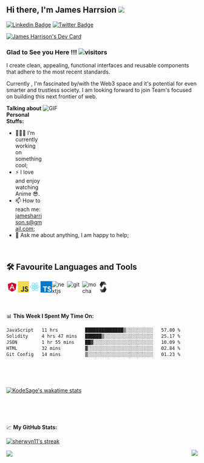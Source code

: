 ## Hi there, I'm James Harrsion <img src="https://media.giphy.com/media/hvRJCLFzcasrR4ia7z/giphy.gif" width="25px">

[![Linkedin Badge](https://img.shields.io/badge/-LinkedIn-0e76a8?style=flat-square&logo=Linkedin&logoColor=white)](https://www.linkedin.com/in/james-harrison-212a66198/)
[![Twitter Badge](https://img.shields.io/badge/-Twitter-00acee?style=flat-square&logo=Twitter&logoColor=white)](https://twitter.com/KodeSage)

<a href="https://app.daily.dev/KodeSage"><img src="https://api.daily.dev/devcards/4c42ea1f65d545f88b9ef3c2246f40db.png?r=5dm" width="400" alt="James Harrison's Dev Card"/></a>



 ### Glad to See you Here !!!   ![visitors](https://visitor-badge.glitch.me/badge?page_id=${kodesage})
 I create clean, appealing, functional interfaces and reusable components that adhere to the most recent standards.
 
Currently , I'm fascinated by/with the Web3 space and it's potential for even smarter and trustless society.
I am looking forward to join Team's focused on building this next frontier of web.
 
 
 <img align="right" alt="GIF" src="https://github.com/Gapur/Gapur/blob/master/coding.gif?raw=true" width="408" height="318" />
 
 **Talking about Personal Stuffs:**
 
 - 👨🏻‍💻 I’m currently working on something cool;
- ⚡ I love and enjoy watching Anime 😎.
- 📫 How to reach me:  jamesharrison.s@gmail.com;
- 💬 Ask me about anything, I am happy to help;
<br />

## 🛠 Favourite Languages and Tools
 
<img align="left" alt="Angular" width="30px" src="https://raw.githubusercontent.com/github/explore/80688e429a7d4ef2fca1e82350fe8e3517d3494d/topics/angular/angular.png"/>
<img align="left" alt="JavaScript" width="30px" src="https://raw.githubusercontent.com/github/explore/80688e429a7d4ef2fca1e82350fe8e3517d3494d/topics/javascript/javascript.png" />
<img align="left" alt="React" width="30px" src="https://raw.githubusercontent.com/github/explore/80688e429a7d4ef2fca1e82350fe8e3517d3494d/topics/react/react.png" />
<img align="left" alt="Typescript" width="30px" src="https://raw.githubusercontent.com/github/explore/80688e429a7d4ef2fca1e82350fe8e3517d3494d/topics/typescript/typescript.png" />
<a href="https://nextjs.org/" target="_blank"> <img src="https://cdn.worldvectorlogo.com/logos/nextjs-3.svg" align="left" alt="nextjs" width="40" height="40"/> </a>
<a href="https://git-scm.com/" target="_blank"> <img src="https://www.vectorlogo.zone/logos/git-scm/git-scm-icon.svg" align="left" alt="git" width="40" height="40"/> </a> 
<a href="https://mochajs.org" target="_blank"> <img src="https://www.vectorlogo.zone/logos/mochajs/mochajs-icon.svg" align="left" alt="mocha" width="40" height="40"/> </a>
<img align="left" alt="Solidity" width="30px" src="https://raw.githubusercontent.com/github/explore/ba9de12f88fd08825c51928e91f1678cb5c94b26/topics/solidity/solidity.png" />

<br />
<br />
<br />
<br />

📊 **This Week I Spent My Time On:**

<!--START_SECTION:waka-->
```text
JavaScript   11 hrs          ██████████████▒░░░░░░░░░░   57.80 % 
Solidity     4 hrs 47 mins   ██████▒░░░░░░░░░░░░░░░░░░   25.17 % 
JSON         1 hr 55 mins    ██▓░░░░░░░░░░░░░░░░░░░░░░   10.09 % 
HTML         32 mins         ▓░░░░░░░░░░░░░░░░░░░░░░░░   02.84 % 
Git Config   14 mins         ▒░░░░░░░░░░░░░░░░░░░░░░░░   01.23 % 
```
<!--END_SECTION:waka-->
<br />
<br />
<br />

[![KodeSage's wakatime stats](https://github-readme-stats.vercel.app/api/wakatime?username=kodesage&v=2)](https://github.com/anuraghazra/github-readme-stats)

<br />
<br />
<br />

📈 **My GitHub Stats:**

<a href="https://github.com/kodesage/github-readme-streak-stats"><img title="🔥 Get streak stats for your profile at git.io/streak-stats" alt="sherwyn11's streak" src="https://github-readme-streak-stats.herokuapp.com/?user=kodesage&theme=tokyonight&hide_border=true" height="192px" width="950px"/></a>
<p><img align="center" src="https://github-readme-stats.vercel.app/api?username=kodesage&theme=dark&show_icons=true&custom_title=Activity%20Stats&title_color=40c463&text_color=b9c1c9&bg_color=161b22&hide_border=true&icon_color=40c463"/>

 <img align="right" src="https://github-readme-stats.vercel.app/api/top-langs/?username=kodesage&hide=hack,html,php&theme=dark&hide_border=true&text_color=b9c1c9&bg_color=161b22&title_color=40c463&layout=compact"/>




